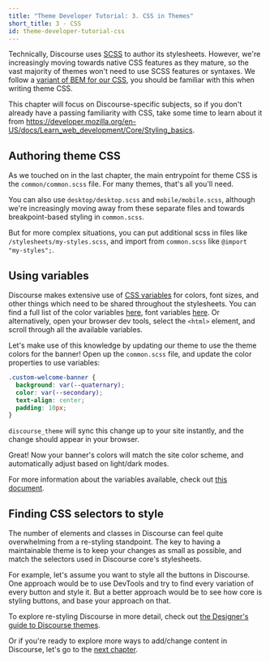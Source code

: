 ```yaml
---
title: "Theme Developer Tutorial: 3. CSS in Themes"
short_title: 3 - CSS
id: theme-developer-tutorial-css
---
```


Technically, Discourse uses [SCSS](https://sass-lang.com/) to author its stylesheets. However, we're increasingly moving towards native CSS features as they mature, so the vast majority of themes won't need to use SCSS features or syntaxes. We follow a [variant of BEM for our CSS](https://meta.discourse.org/t/361851), you should be familiar with this when writing theme CSS.

This chapter will focus on Discourse-specific subjects, so if you don't already have a passing familiarity with CSS, take some time to learn about it from https://developer.mozilla.org/en-US/docs/Learn_web_development/Core/Styling_basics.

## Authoring theme CSS

As we touched on in the last chapter, the main entrypoint for theme CSS is the `common/common.scss` file. For many themes, that's all you'll need.

You can also use `desktop/desktop.scss` and `mobile/mobile.scss`, although we're increasingly moving away from these separate files and towards breakpoint-based styling in `common.scss`.

But for more complex situations, you can put additional scss in files like `/stylesheets/my-styles.scss`, and import from `common.scss` like `@import "my-styles";`.

## Using variables

Discourse makes extensive use of [CSS variables](https://www.w3schools.com/css/css3_variables.asp) for colors, font sizes, and other things which need to be shared throughout the stylesheets. You can find a full list of the color variables [here](https://github.com/discourse/discourse/blob/main/app/assets/stylesheets/color_definitions.scss), font variables [here](https://github.com/discourse/discourse/blob/main/app/assets/stylesheets/common/font-variables.scss). Or alternatively, open your browser dev tools, select the `<html>` element, and scroll through all the available variables.

Let's make use of this knowledge by updating our theme to use the theme colors for the banner! Open up the `common.scss` file, and update the color properties to use variables:

```css
.custom-welcome-banner {
  background: var(--quaternary);
  color: var(--secondary);
  text-align: center;
  padding: 10px;
}
```

`discourse_theme` will sync this change up to your site instantly, and the change should appear in your browser.

Great! Now your banner's colors will match the site color scheme, and automatically adjust based on light/dark modes.

For more information about the variables available, check out [this document](https://meta.discourse.org/t/77551).

## Finding CSS selectors to style

The number of elements and classes in Discourse can feel quite overwhelming from a re-styling standpoint. The key to having a maintainable theme is to keep your changes as small as possible, and match the selectors used in Discourse core's stylesheets.

For example, let's assume you want to style all the buttons in Discourse. One approach would be to use DevTools and try to find every variation of every button and style it. But a better approach would be to see how core is styling buttons, and base your approach on that.

To explore re-styling Discourse in more detail, check out [the Designer's guide to Discourse themes](https://meta.discourse.org/t/152002).

Or if you're ready to explore more ways to add/change content in Discourse, let's go to the [next chapter](https://meta.discourse.org/t/357799).
